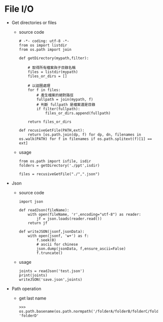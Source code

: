 # File I/O

- Get directories or files

    - source code 

        ```
        # -*- coding: utf-8 -*-
        from os import listdir
        from os.path import join

        def getDirectory(mypath,filter):

            # 取得所有檔案與子目錄名稱
            files = listdir(mypath)
            files_or_dirs = []

            # 以迴圈處理
            for f in files:
                # 產生檔案的絕對路徑
                fullpath = join(mypath, f)
                # 判斷 fullpath 是檔案還是目錄
                if filter(fullpath):
                    files_or_dirs.append(fullpath)
                    
            return files_or_dirs

        def recusiveGetFile(PATH,ext):
            return [os.path.join(dp, f) for dp, dn, filenames in os.walk(PATH) for f in filenames if os.path.splitext(f)[1] == ext]

        ```
    - usage
        ```
        from os.path import isfile, isdir
        folders = getDirectory('./ppt',isdir)

        files = recusiveGetFile("./",".json")
        ```
- Json

    - source code 

        ```
        import json

        def readJson(fileName):
            with open(fileName, 'r',encoding="utf-8") as reader:
                jf = json.loads(reader.read())
            return jf
        
        def writeJSON(jsonf,jsonData):
            with open(jsonf, 'w+') as f:
                f.seek(0)
                # ascii for chinese 
                json.dump(jsonData, f,ensure_ascii=False)
                f.truncate()

        ```

    - usage
    
        ```
        joints = readJson('test.json')
        print(joints)
        writeJSON('save.json',joints)
        ```

- Path operation

    - get last name
    
        ```
        >>> os.path.basename(os.path.normpath('/folderA/folderB/folderC/folderD/'))
        'folderD'
        ```